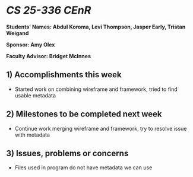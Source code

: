 # *CS 25-336 CEnR*

**Students' Names: Abdul Koroma, Levi Thompson, Jasper Early, Tristan Weigand**

**Sponsor: Amy Olex**

**Faculty Advisor: Bridget McInnes**

## 1) Accomplishments this week ##
- Started work on combining wireframe and framework, tried to find usable metadata

## 2) Milestones to be completed next week ##
- Continue work merging wireframe and framework, try to resolve issue with metadata

## 3) Issues, problems or concerns ##
- Files used in program do not have metadata we can use
